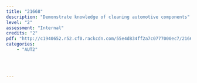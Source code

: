 ```yaml
---
title: "21668"
description: "Demonstrate knowledge of cleaning automotive components"
level: "2"
assessment: "Internal"
credits: "2"
pdf: "http://c1940652.r52.cf0.rackcdn.com/55e4d834ff2a7c0777000ec7/21668.pdf"
categories:
    - "AUT2"
    
    
    
    
---
```

